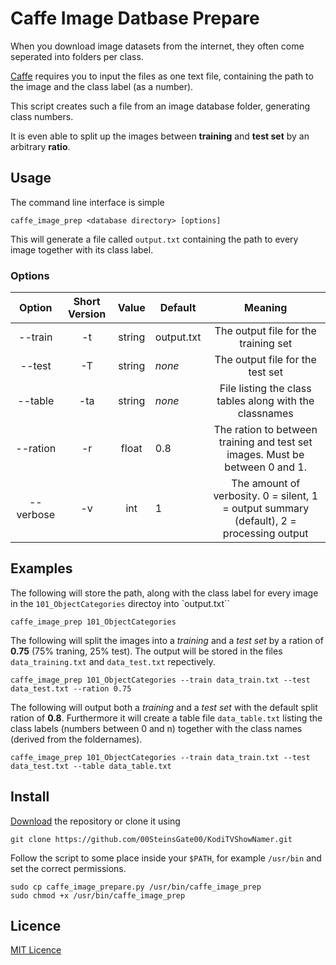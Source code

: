 # Caffe Image Datbase Prepare

When you download image datasets from the internet, they often come seperated into folders per class.

[Caffe](http://caffe.berkeleyvision.org) requires you to input the files as one text file, containing the path to the image and the class label (as a number).

This script creates such a file from an image database folder, generating class numbers.

It is even able to split up the images between **training** and **test set** by an arbitrary **ratio**.

## Usage

The command line interface is simple

```
caffe_image_prep <database directory> [options]
```

This will generate a file called `output.txt` containing the path to every image together with its class label.

### Options

|   Option  | Short Version |  Value | Default    |                                          Meaning                                         |
|:---------:|:-------------:|:------:|------------|:----------------------------------------------------------------------------------------:|
|  --train  |       -t      | string | output.txt | The output file for the training set                                                     |
|   --test  |       -T      | string |   *none*   | The output file for the test set                                                         |
|  --table  |      -ta      | string |   *none*   | File listing the class tables along with the classnames                                  |
|  --ration |       -r      |  float |     0.8    | The ration to between training and test set images. Must be between 0 and 1.             |
| --verbose |       -v      |   int  |      1     | The amount of verbosity. 0 = silent, 1 = output summary (default), 2 = processing output |

## Examples

The following will store the path, along with the class label for every image in the `101_ObjectCategories` directoy into `output.txt``

```
caffe_image_prep 101_ObjectCategories
```
The following will split the images into a *training* and a *test set* by a ration of **0.75** (75% traning, 25% test). The output will be stored in the files `data_training.txt` and `data_test.txt` repectively.

```
caffe_image_prep 101_ObjectCategories --train data_train.txt --test data_test.txt --ration 0.75
```

The following will output both a *training* and a *test set* with the default split ration of **0.8**. Furthermore it will create a table file `data_table.txt` listing the class labels (numbers between 0 and n) together with the class names (derived from the foldernames).

```
caffe_image_prep 101_ObjectCategories --train data_train.txt --test data_test.txt --table data_table.txt
```


## Install 

[Download](https://github.com/00SteinsGate00/KodiTVShowNamer/archive/master.zip) the repository or clone it using

```
git clone https://github.com/00SteinsGate00/KodiTVShowNamer.git
```

Follow the script to some place inside your `$PATH`, for example `/usr/bin` and set the correct permissions.

```
sudo cp caffe_image_prepare.py /usr/bin/caffe_image_prep
sudo chmod +x /usr/bin/caffe_image_prep
```

## Licence

[MIT Licence](LICENCE.md)

